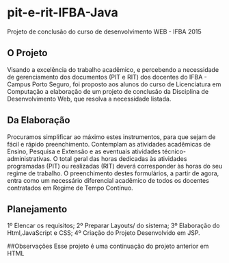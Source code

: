 # pit-e-rit-IFBA-Java
Projeto de conclusão do curso de desenvolvimento WEB - IFBA 2015

## O Projeto
Visando a excelência do trabalho acadêmico, e percebendo a necessidade de gerenciamento dos documentos (PIT e RIT) dos docentes
do IFBA - Campus Porto Seguro, foi proposto aos alunos do curso de Licenciatura em Computação a elaboração de um projeto de 
conclusão da Disciplina de Desenvolvimento Web, que resolva a necessidade listada.

## Da Elaboração
Procuramos simplificar ao máximo estes instrumentos, para que sejam de fácil e rápido preenchimento. 
Contemplam as atividades acadêmicas de Ensino, Pesquisa e Extensão e as eventuais atividades técnico-administrativas.
O total geral das horas dedicadas às atividades programadas (PIT) ou realizadas (RIT) deverá corresponder às horas do
seu regime de trabalho. O preenchimento destes formulários, a partir de agora, entra como um necessário diferencial
acadêmico de todos os docentes contratados em Regime de Tempo Contínuo.

## Planejamento
1º Elencar os requisitos;
2º Preparar Layouts/ do sistema;
3º Elaboração do Html,JavaScript e CSS;
4º Criação do Projeto Desenvolvido em JSP.

##Observações
Esse projeto é uma continuação do projeto anterior em HTML
